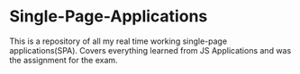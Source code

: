 # Single-Page-Applications
This is a repository of all my real time working single-page applications(SPA).
Covers everything learned from JS Applications and was the assignment for the exam.
